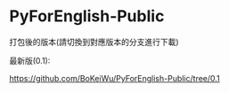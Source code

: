 # PyForEnglish-Public
打包後的版本(請切換到對應版本的分支進行下載)


最新版(0.1):

https://github.com/BoKeiWu/PyForEnglish-Public/tree/0.1
